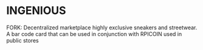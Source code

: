 # INGENIOUS
FORK: Decentralized marketplace highly exclusive sneakers and streetwear. A bar code card that can be used in conjunction with RPICOIN  used in public stores 
